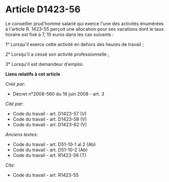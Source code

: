 # Article D1423-56

Le conseiller prud'homme salarié qui exerce l'une des activités énumérées à l'article R. 1423-55 perçoit une allocation pour
ses vacations dont le taux horaire est fixé à 7, 10 euros dans les cas suivants : 

1° Lorsqu'il exerce cette activité en dehors des heures de travail ; 

2° Lorsqu'il a cessé son activité professionnelle ; 

3° Lorsqu'il est demandeur d'emploi.

**Liens relatifs à cet article**

_Créé par_:

  - Décret n°2008-560 du 16 juin 2008 - art. 3

_Cité par_:

  - Code du travail - art. D1423-57 (V)
  - Code du travail - art. D1423-58 (V)
  - Code du travail - art. D1423-62 (V)

_Anciens textes_:

  - Code du travail - art. D51-10-1 al 2 (Ab)
  - Code du travail - art. D51-10-2 (Ab)
  - Code du travail - art. R1423-56 (T)

_Cite_:

  - Code du travail - art. R1423-55
